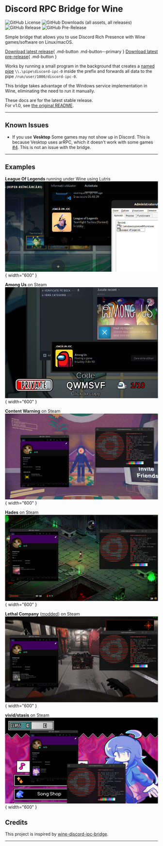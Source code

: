 # Discord RPC Bridge for Wine

![GitHub License](https://img.shields.io/github/license/EnderIce2/rpc-bridge?style=for-the-badge)
![GitHub Downloads (all assets, all releases)](https://img.shields.io/github/downloads/EnderIce2/rpc-bridge/total?style=for-the-badge)
![GitHub Release](https://img.shields.io/github/v/release/EnderIce2/rpc-bridge?style=for-the-badge)
![GitHub Pre-Release](https://img.shields.io/github/v/release/EnderIce2/rpc-bridge?include_prereleases&style=for-the-badge&label=pre-release)

Simple bridge that allows you to use Discord Rich Presence with Wine games/software on Linux/macOS.

[Download latest release](https://github.com/EnderIce2/rpc-bridge/releases/latest/download/bridge.zip "Recommended"){ .md-button .md-button--primary }
[Download latest pre-release](https://github.com/EnderIce2/rpc-bridge/releases "Unstable builds with experimental features"){ .md-button }
<!-- [Download latest build](https://github.com/EnderIce2/rpc-bridge/actions "Builds from the latest commits, here be dragons!"){ .md-button } -->

Works by running a small program in the background that creates a [named pipe](https://learn.microsoft.com/en-us/windows/win32/ipc/named-pipes) `\\.\pipe\discord-ipc-0` inside the prefix and forwards all data to the pipe `/run/user/1000/discord-ipc-0`.

This bridge takes advantage of the Windows service implementation in Wine, eliminating the need to run it manually.

These docs are for the latest stable release.  
For v1.0, see [the original README](https://github.com/EnderIce2/rpc-bridge/blob/v1.0/README.md).

---

## Known Issues

- If you use **Vesktop**
  Some games may not show up in Discord. This is because Vesktop uses arRPC, which it doesn't work with some games [#4](https://github.com/EnderIce2/rpc-bridge/issues/4#issuecomment-2143549407). This is not an issue with the bridge.

---

## Examples

**League Of Legends** running under Wine using Lutris
![image](assets/lutris_lol.png){ width="600" }

**Among Us** on Steam
![image](assets/steam_amongus.png){ width="600" }

**Content Warning** on Steam
![image](assets/contentwarning.png){ width="600" }

**Hades** on Steam
![image](assets/hades.png){ width="600" }

**Lethal Company** ([modded](https://thunderstore.io/c/lethal-company/p/mrov/LethalRichPresence/)) on Steam
![image](assets/lethalcompany.png){ width="600" }

**vivid/stasis** on Steam
![image](assets/vividstasis.png){ width="600" }

## Credits

This project is inspired by [wine-discord-ipc-bridge](https://github.com/0e4ef622/wine-discord-ipc-bridge).

---
